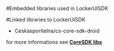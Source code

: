 #Embedded libraries used in LockerUISDK

#Linked libraries to LockerUISDK

- Ceskasporitelna/cs-core-sdk-droid

for more informations see **[CoreSDK libs](https://github.com/Ceskasporitelna/cs-core-sdk-droid/blob/master/docs/embedded-libs.md)**